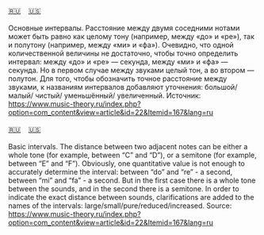 <span id="ru"><a href='#ru'>🇷🇺</a> &nbsp;&nbsp;&nbsp;<a href='#en'>🇺🇸</a> &nbsp;&nbsp;&nbsp;</span><br><br>
Основные интервалы.
Расстояние между двумя соседними нотами может быть равно как целому тону (например, между «до» и «ре»), так и полутону (например, между «ми» и «фа»). Очевидно, что одной количественной величины не достаточно, чтобы точно определить интервал: между «до» и «ре» — секунда, между «ми» и «фа» — секунда. Но в первом случае между звуками целый тон, а во втором — полутон. 
Для того, чтобы обозначить точное расстояние между звуками, к названиям интервалов добавляют уточнения: большой/ малый/ чистый/ уменьшённый/ увеличенный.
Источник: https://www.music-theory.ru/index.php?option=com_content&view=article&id=22&Itemid=167&lang=ru
<br><br>
<span id="en"><a href='#ru'>🇷🇺</a> &nbsp;&nbsp;&nbsp;<a href='#en'>🇺🇸</a> &nbsp;&nbsp;&nbsp;</span><br><br>
Basic intervals.
The distance between two adjacent notes can be either a whole tone (for example, between “C” and “D”), or a semitone (for example, between “E” and “F”). Obviously, one quantitative value is not enough to accurately determine the interval: between “do” and “re” - a second, between “mi” and “fa” - a second. But in the first case there is a whole tone between the sounds, and in the second there is a semitone.
In order to indicate the exact distance between sounds, clarifications are added to the names of the intervals: large/small/pure/reduced/increased.
Source: https://www.music-theory.ru/index.php?option=com_content&view=article&id=22&Itemid=167&lang=ru
<br><br>
